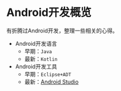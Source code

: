 # Android开发概览

有折腾过Android开发，整理一些相关的心得。

* Android开发语言
  * 早期：`Java`
  * 最新：`Kotlin`
* Android开发工具
  * 早期：`Eclipse+ADT`
  * 最新：[Android Studio](https://developer.android.com/studio)
